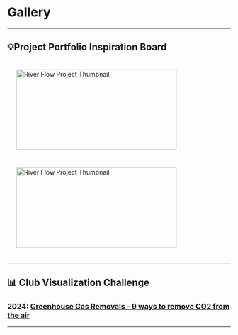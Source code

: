 # Gallery

***

## 💡Project Portfolio Inspiration Board


<a href="https://sonia-beslika.github.io/River-Flow-Project/">
  <img src="river-flow-thumbnail.png" alt="River Flow Project Thumbnail" width="362" height="181" style="margin: 20px" display="inline-block" />
</a>

  <a href="https://sonia-beslika.github.io/River-Flow-Project/">
  <img src="river-flow-thumbnail.png" alt="River Flow Project Thumbnail" width="362" height="181" style="margin: 20px" display="inline-block" />
</a>


***

## 📊 Club Visualization Challenge

### 2024: [Greenhouse Gas Removals - 9 ways to remove CO2 from the air](https://github.com/OU-Weather-and-Climate-Club/GGR-Data-Visualisation-Challenge)

***

